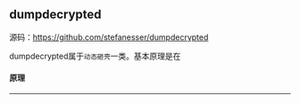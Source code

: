 ## dumpdecrypted

源码：https://github.com/stefanesser/dumpdecrypted

dumpdecrypted属于`动态砸壳`一类。基本原理是在



#### 原理

-----



